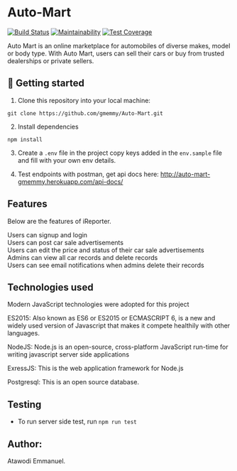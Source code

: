 # Auto-Mart
[![Build Status](https://travis-ci.com/gmemmy/Auto-Mart.svg?branch=develop)](https://travis-ci.com/gmemmy/Auto-Mart)
[![Maintainability](https://api.codeclimate.com/v1/badges/4372719a036c56ec4149/maintainability)](https://codeclimate.com/github/gmemmy/Auto-Mart/maintainability)
[![Test Coverage](https://api.codeclimate.com/v1/badges/a99a88d28ad37a79dbf6/test_coverage)](https://codeclimate.com/github/codeclimate/codeclimate/test_coverage)

Auto Mart is an online marketplace for automobiles of diverse makes, model or body type. With Auto Mart, users can sell their cars or buy from trusted dealerships or private sellers.

## 📖 Getting started

1. Clone this repository into your local machine:
```
git clone https://github.com/gmemmy/Auto-Mart.git
```
2. Install dependencies
```
npm install
```
3. Create a `.env` file in the project copy keys added in the `env.sample` file and fill with your own env details.

 4. Test endpoints with postman, get api docs here: http://auto-mart-gmemmy.herokuapp.com/api-docs/

## Features
Below are the features of iReporter.

Users can signup and login<br/>
Users can post car sale advertisements<br/>
Users can edit the price and status of their car sale advertisements<br/>
Admins can view all car records and delete records<br/>
Users can see email notifications when admins delete their records<br/>

## Technologies used

Modern JavaScript technologies were adopted for this project

ES2015: Also known as ES6 or ES2015 or ECMASCRIPT 6, is a new and widely used version of Javascript
that makes it compete healthily with other languages.

NodeJS: Node.js is an open-source, cross-platform JavaScript run-time for writing javascript server side applications

ExressJS: This is the web application framework for Node.js

Postgresql: This is an open source database.


## Testing
- To run server side test, run `npm run test`

## Author:
Atawodi Emmanuel.
